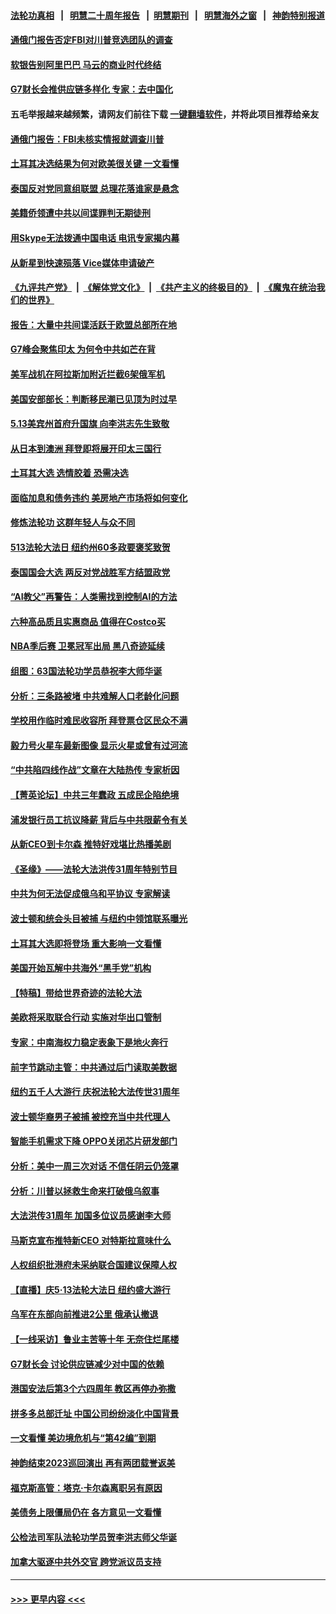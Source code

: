 #### [法轮功真相](https://github.com/gfw-breaker/truth/blob/master/README.md?t=0) &nbsp;&nbsp;|&nbsp;&nbsp; [明慧二十周年报告](https://github.com/gfw-breaker/mh-reports/blob/master/README.md?t=0) &nbsp;&nbsp;|&nbsp;&nbsp;[明慧期刊](https://github.com/gfw-breaker/mh-qikan) &nbsp;&nbsp;|&nbsp;&nbsp; [明慧海外之窗](https://github.com/gfw-breaker/mh-news/blob/master/README.md?t=0) &nbsp;&nbsp;|&nbsp;&nbsp; [神韵特别报道](https://github.com/gfw-breaker/mh-news/blob/master/shenyun.md?t=0)
#### [通俄门报告否定FBI对川普竞选团队的调查](../pages/nf4514/n13997716.md?t=05161244) 
#### [软银告别阿里巴巴 马云的商业时代终结](../pages/nf4514/n13997714.md?t=05161244) 
#### [G7财长会推供应链多样化 专家：去中国化](../pages/nf4514/n13997701.md?t=05161244) 
#### 五毛举报越来越频繁，请网友们前往下载 [一键翻墙软件](https://github.com/gfw-breaker/ssr-accounts)，并将此项目推荐给亲友
#### [通俄门报告：FBI未核实情报就调查川普](../pages/nf4514/n13997682.md?t=05161244) 
#### [土耳其决选结果为何对欧美很关键 一文看懂](../pages/nf4514/n13997607.md?t=05161244) 
#### [泰国反对党同意组联盟 总理花落谁家是悬念](../pages/nf4514/n13997549.md?t=05161244) 
#### [美籍侨领遭中共以间谍罪判无期徒刑](../pages/nf4514/n13997681.md?t=05161244) 
#### [用Skype无法拨通中国电话 电讯专家揭内幕](../pages/nf4514/n13997349.md?t=05161244) 
#### [从新星到快速殒落 Vice媒体申请破产](../pages/nf4514/n13997432.md?t=05161244) 
#### [《九评共产党》](https://github.com/begood0513/9ping.md/blob/master/README.md) &nbsp;|&nbsp; [《解体党文化》](../../../../jtdwh.md/blob/master/README.md)  &nbsp;|&nbsp; [《共产主义的终极目的》](../../../../gczydzjmd.md/blob/master/README.md) &nbsp;|&nbsp; [《魔鬼在统治我们的世界》](../../../../mgztzwmdsj.md/blob/master/README.md) 
#### [报告：大量中共间谍活跃于欧盟总部所在地](../pages/nf4514/n13997269.md?t=05161244) 
#### [G7峰会聚焦印太 为何令中共如芒在背](../pages/nf4514/n13997026.md?t=05161244) 
#### [美军战机在阿拉斯加附近拦截6架俄军机](../pages/nf4514/n13997099.md?t=05161244) 
#### [美国安部部长：判断移民潮已见顶为时过早](../pages/nf4514/n13996893.md?t=05161244) 
#### [5.13美宾州首府升国旗 向李洪志先生致敬](../pages/nf4514/n13996885.md?t=05161244) 
#### [从日本到澳洲 拜登即将展开印太三国行](../pages/nf4514/n13996812.md?t=05161244) 
#### [土耳其大选 选情胶着 恐需决选](../pages/nf4514/n13996685.md?t=05161244) 
#### [面临加息和债务违约 美房地产市场将如何变化](../pages/nf4514/n13996182.md?t=05161244) 
#### [修炼法轮功 这群年轻人与众不同](../pages/nf4514/n13996288.md?t=05161244) 
#### [513法轮大法日 纽约州60多政要褒奖致贺](../pages/nf4514/n13996816.md?t=05161244) 
#### [泰国国会大选 两反对党战胜军方结盟政党](../pages/nf4514/n13996750.md?t=05161244) 
#### [“AI教父”再警告：人类需找到控制AI的方法](../pages/nf4514/n13996130.md?t=05161244) 
#### [六种高品质且实惠商品 值得在Costco买](../pages/nf4514/n13993444.md?t=05161244) 
#### [NBA季后赛 卫冕冠军出局 黑八奇迹延续](../pages/nf4514/n13996162.md?t=05161244) 
#### [组图：63国法轮功学员恭祝李大师华诞](../pages/nf4514/n13987164.md?t=05161244) 
#### [分析：三条路被堵 中共难解人口老龄化问题](../pages/nf4514/n13995295.md?t=05161244) 
#### [学校用作临时难民收容所 拜登票仓区民众不满](../pages/nf4514/n13996262.md?t=05161244) 
#### [毅力号火星车最新图像 显示火星或曾有过河流](../pages/nf4514/n13996152.md?t=05161244) 
#### [“中共陷四线作战”文章在大陆热传 专家析因](../pages/nf4514/n13995278.md?t=05161244) 
#### [【菁英论坛】中共三年蠢政 五成民企陷绝境](../pages/nf4514/n13996197.md?t=05161244) 
#### [浦发银行员工抗议降薪 背后与中共限薪令有关](../pages/nf4514/n13996170.md?t=05161244) 
#### [从新CEO到卡尔森 推特好戏堪比热播美剧](../pages/nf4514/n13996047.md?t=05161244) 
#### [《圣缘》——法轮大法洪传31周年特别节目](../pages/nf4514/n13996109.md?t=05161244) 
#### [中共为何无法促成俄乌和平协议 专家解读](../pages/nf4514/n13996123.md?t=05161244) 
#### [波士顿和统会头目被捕 与纽约中领馆联系曝光](../pages/nf4514/n13995315.md?t=05161244) 
#### [土耳其大选即将登场 重大影响一文看懂](../pages/nf4514/n13996097.md?t=05161244) 
#### [美国开始瓦解中共海外“黑手党”机构](../pages/nf4514/n13995809.md?t=05161244) 
#### [【特稿】带给世界奇迹的法轮大法](../pages/nf4514/n13994132.md?t=05161244) 
#### [美欧将采取联合行动 实施对华出口管制](../pages/nf4514/n13995866.md?t=05161244) 
#### [专家：中南海权力稳定表象下是地火奔行](../pages/nf4514/n13995754.md?t=05161244) 
#### [前字节跳动主管：中共通过后门读取美数据](../pages/nf4514/n13995390.md?t=05161244) 
#### [纽约五千人大游行 庆祝法轮大法传世31周年](../pages/nf4514/n13995110.md?t=05161244) 
#### [波士顿华裔男子被捕 被控充当中共代理人](../pages/nf4514/n13995143.md?t=05161244) 
#### [智能手机需求下降 OPPO关闭芯片研发部门](../pages/nf4514/n13994948.md?t=05161244) 
#### [分析：美中一周三次对话 不信任阴云仍笼罩](../pages/nf4514/n13995004.md?t=05161244) 
#### [分析：川普以拯救生命来打破俄乌叙事](../pages/nf4514/n13994991.md?t=05161244) 
#### [大法洪传31周年 加国多位议员感谢李大师](../pages/nf4514/n13994973.md?t=05161244) 
#### [马斯克宣布推特新CEO 对特斯拉意味什么](../pages/nf4514/n13994943.md?t=05161244) 
#### [人权组织批港府未采纳联合国建议保障人权](../pages/nf4514/n13994873.md?t=05161244) 
#### [【直播】庆5‧13法轮大法日 纽约盛大游行](../pages/nf4514/n13992381.md?t=05161244) 
#### [乌军在东部向前推进2公里 俄承认撤退](../pages/nf4514/n13994763.md?t=05161244) 
#### [【一线采访】鲁业主苦等十年 无奈住烂尾楼](../pages/nf4514/n13994994.md?t=05161244) 
#### [G7财长会 讨论供应链减少对中国的依赖](../pages/nf4514/n13994903.md?t=05161244) 
#### [港国安法后第3个六四周年 教区再停办弥撒](../pages/nf4514/n13994794.md?t=05161244) 
#### [拼多多总部迁址 中国公司纷纷淡化中国背景](../pages/nf4514/n13994366.md?t=05161244) 
#### [一文看懂 美边境危机与“第42编”到期](../pages/nf4514/n13994476.md?t=05161244) 
#### [神韵结束2023巡回演出 再有两团载誉返美](../pages/nf4514/n13994418.md?t=05161244) 
#### [福克斯高管：塔克‧卡尔森离职另有原因](../pages/nf4514/n13994294.md?t=05161244) 
#### [美债务上限僵局仍在 各方意见一文看懂](../pages/nf4514/n13994151.md?t=05161244) 
#### [公检法司军队法轮功学员贺李洪志师父华诞](../pages/nf4514/n13993877.md?t=05161244) 
#### [加拿大驱逐中共外交官 跨党派议员支持](../pages/nf4514/n13994251.md?t=05161244) 

----
#### [ >>> 更早内容 <<< ](../indexes/nf4514-earlier.md)
